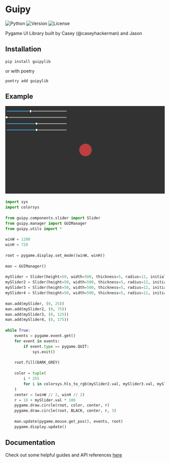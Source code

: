 # Guipy
![Python](https://img.shields.io/badge/python-3-blue.svg?v=1)
![Version](https://img.shields.io/pypi/v/guipylib.svg?v=1)
![License](https://img.shields.io/pypi/l/guipylib.svg?v=1)

Pygame UI Library built by Casey (@caseyhackerman) and Jason

## Installation
```
pip install guipylib
```
or with poetry
```
poetry add guipylib
```

## Example
<p align="center">
<img alt="Slider" src="./docs/imgs/slider.gif" width="600" />
</p>


```python
import sys
import colorsys

from guipy.components.slider import Slider
from guipy.manager import GUIManager
from guipy.utils import *

winW = 1280
winH = 720

root = pygame.display.set_mode((winW, winH))

man = GUIManager()

mySlider = Slider(height=50, width=500, thickness=5, radius=12, initial_val=0.4)
mySlider2 = Slider(height=50, width=500, thickness=5, radius=12, initial_val=0)
mySlider3 = Slider(height=50, width=500, thickness=5, radius=12, initial_val=0.5)
mySlider4 = Slider(height=50, width=500, thickness=5, radius=12, initial_val=0.5)

man.add(mySlider, (0, 25))
man.add(mySlider2, (0, 75))
man.add(mySlider3, (0, 125))
man.add(mySlider4, (0, 175))

while True:
    events = pygame.event.get()
    for event in events:
        if event.type == pygame.QUIT:
            sys.exit()

    root.fill(DARK_GREY)

    color = tuple(
        i * 255
        for i in colorsys.hls_to_rgb(mySlider2.val, mySlider3.val, mySlider4.val)
    )
    center = (winW // 2, winH // 2)
    r = 10 + mySlider.val * 100
    pygame.draw.circle(root, color, center, r)
    pygame.draw.circle(root, BLACK, center, r, 3)

    man.update(pygame.mouse.get_pos(), events, root)
    pygame.display.update()
```

## Documentation
Check out some helpful guides and API references [here](https://zjjc123.github.io/guipy/)